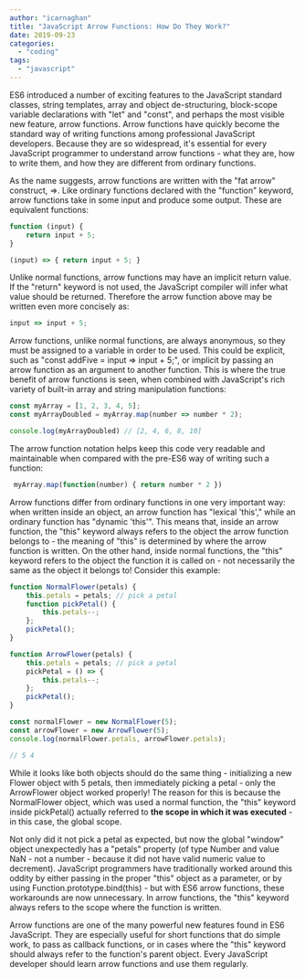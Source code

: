 ```yaml
---
author: "icarnaghan"
title: "JavaScript Arrow Functions: How Do They Work?"
date: 2019-09-23
categories: 
  - "coding"
tags: 
  - "javascript"
---
```


ES6 introduced a number of exciting features to the JavaScript standard classes, string templates, array and object de-structuring, block-scope variable declarations with "let" and "const", and perhaps the most visible new feature, arrow functions. Arrow functions have quickly become the standard way of writing functions among professional JavaScript developers. Because they are so widespread, it's essential for every JavaScript programmer to understand arrow functions - what they are, how to write them, and how they are different from ordinary functions.

As the name suggests, arrow functions are written with the "fat arrow" construct, =>. Like ordinary functions declared with the "function" keyword, arrow functions take in some input and produce some output. These are equivalent functions:

```javascript
function (input) {      
    return input + 5;  
}
```

```javascript
(input) => { return input + 5; }
```

Unlike normal functions, arrow functions may have an implicit return value. If the "return" keyword is not used, the JavaScript compiler will infer what value should be returned. Therefore the arrow function above may be written even more concisely as:

```javascript
input => input + 5;
```

Arrow functions, unlike normal functions, are always anonymous, so they must be assigned to a variable in order to be used. This could be explicit, such as "const addFive = input => input + 5;", or implicit by passing an arrow function as an argument to another function. This is where the true benefit of arrow functions is seen, when combined with JavaScript's rich variety of built-in array and string manipulation functions:

```javascript
const myArray = [1, 2, 3, 4, 5];
const myArrayDoubled = myArray.map(number => number * 2);

console.log(myArrayDoubled) // [2, 4, 6, 8, 10]
```

The arrow function notation helps keep this code very readable and maintainable when compared with the pre-ES6 way of writing such a function:

```javascript
 myArray.map(function(number) { return number * 2 })
```

Arrow functions differ from ordinary functions in one very important way: when written inside an object, an arrow function has "lexical 'this'," while an ordinary function has "dynamic 'this'". This means that, inside an arrow function, the "this" keyword always refers to the object the arrow function belongs to - the meaning of "this" is determined by where the arrow function is written. On the other hand, inside normal functions, the "this" keyword refers to the object the function it is called on - not necessarily the same as the object it belongs to! Consider this example:

```javascript
function NormalFlower(petals) {     
    this.petals = petals; // pick a petal    
    function pickPetal() {    
        this.petals--;    
    };
    pickPetal();
}
```

```javascript
function ArrowFlower(petals) {     
    this.petals = petals; // pick a petal
    pickPetal = () => { 
        this.petals--;
    };
    pickPetal();
}
```

```javascript
const normalFlower = new NormalFlower(5);
const arrowFlower = new ArrowFlower(5);
console.log(normalFlower.petals, arrowFlower.petals);

// 5 4
```

While it looks like both objects should do the same thing - initializing a new Flower object with 5 petals, then immediately picking a petal - only the ArrowFlower object worked properly! The reason for this is because the NormalFlower object, which was used a normal function, the "this" keyword inside pickPetal() actually referred to **the scope in which it was executed** - in this case, the global scope.

Not only did it not pick a petal as expected, but now the global "window" object unexpectedly has a "petals" property (of type Number and value NaN - not a number - because it did not have valid numeric value to decrement). JavaScript programmers have traditionally worked around this oddity by either passing in the proper "this" object as a parameter, or by using Function.prototype.bind(this) - but with ES6 arrow functions, these workarounds are now unnecessary. In arrow functions, the "this" keyword always refers to the scope where the function is written.

Arrow functions are one of the many powerful new features found in ES6 JavaScript. They are especially useful for short functions that do simple work, to pass as callback functions, or in cases where the "this" keyword should always refer to the function's parent object. Every JavaScript developer should learn arrow functions and use them regularly.
